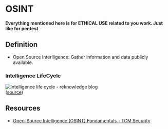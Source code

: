 # OSINT

**Everything mentioned here is for ETHICAL USE related to you work. Just like for pentest**

## Definition

- Open Source Interlligence: Gather information and data publicly available.

### Intelligence LifeCycle

![Intelligence life cycle - reknowledge blog](https://blog.reknowledge.tech/hubfs/%D0%9A%D0%BE%D0%BF%D0%B8%D0%B5%20%D0%BD%D0%B0%20Untitled%20Design%281%29-min.png)  
([source](https://blog.reknowledge.tech/blog/osint-analyst-replaced-by-automation))  

## Resources

- [Open-Source Intelligence (OSINT) Fundamentals - TCM Security](https://academy.tcm-sec.com/p/osint-fundamentals)
